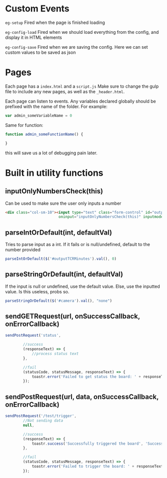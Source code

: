 # Custom Events
`eg-setup`
Fired when the page is finished loading

`eg-config-load` 
Fired when we should load everything from the config, and display it in HTML elements

`eg-config-save` 
Fired when we are saving the config. Here we can set custom values to be saved as json

# Pages
Each page has a `index.html` and a `script.js`
Make sure to change the gulp file to include any new pages, as well as the `_header.html`.

Each page can listen to events. Any variables declared globally should be prefixed with the name of the folder. For example:
```js
var admin_someVariableName = 0
```

Same for function:
```js
function admin_someFunctionName() {

}
```

this will save us a lot of debugging pain later.

# Built in utility functions

## inputOnlyNumbersCheck(this)
Can be used to make sure the user only inputs a number
```html
<div class="col-sm-10"><input type="text" class="form-control" id="outputTCRSeconds"
                        oninput="inputOnlyNumbersCheck(this)" inputmode="numeric">
```

## parseIntOrDefault(int, defaultVal)
Tries to parse input as a int. If it fails or is null/undefined, default to the number provided
```js
parseIntOrDefault($('#outputTCRMinutes').val(), 0)
```

## parseStringOrDefault(int, defaultVal)
If the input is null or undefined, use the default value. Else, use the inputted value. Is this useless, probs so.
```js
parseStringOrDefault($('#camera').val(), "none")
```

## sendGETRequest(url, onSuccessCallback, onErrorCallback)
```js
sendPostRequest('status',

		//success
		(responseText) => {
			//process status text
		},

		//fail
		(statusCode, statusMessage, responseText) => {
			toastr.error('Failed to get status the board: ' + responseText + ' Error code: ' + statusCode + ' - ' + statusMessage, 'Error');
		});
```

## sendPostRequest(url, data, onSuccessCallback, onErrorCallback)
```js
sendPostRequest('/test/trigger',
        //Not sending data
		null,

		//success
		(responseText) => {
			toastr.success('Successfully triggered the board', 'Success');
		},

		//fail
		(statusCode, statusMessage, responseText) => {
			toastr.error('Failed to trigger the board: ' + responseText + ' Error code: ' + statusCode + ' - ' + statusMessage, 'Error');
		});
```